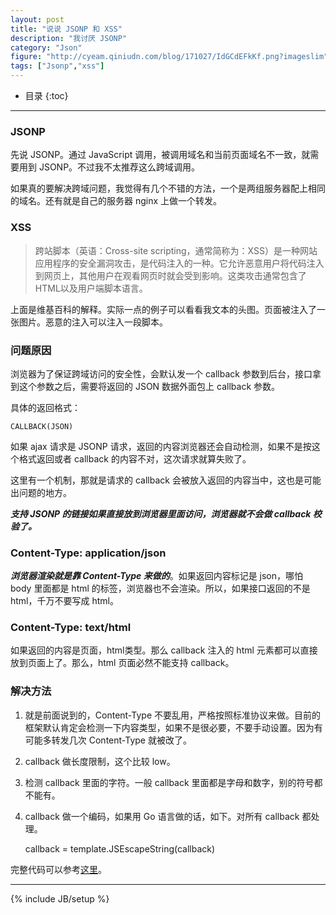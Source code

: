 ```yaml
---
layout: post
title: "说说 JSONP 和 XSS"
description: "我讨厌 JSONP"
category: "Json"
figure: "http://cyeam.qiniudn.com/blog/171027/IdGCdEFkKf.png?imageslim"
tags: ["Jsonp","xss"]
---
```


* 目录
{:toc}

---

### JSONP

先说 JSONP。通过 JavaScript 调用，被调用域名和当前页面域名不一致，就需要用到 JSONP。不过我不太推荐这么跨域调用。

如果真的要解决跨域问题，我觉得有几个不错的方法，一个是两组服务器配上相同的域名。还有就是自己的服务器 nginx 上做一个转发。

### XSS

> 跨站脚本（英语：Cross-site scripting，通常简称为：XSS）是一种网站应用程序的安全漏洞攻击，是代码注入的一种。它允许恶意用户将代码注入到网页上，其他用户在观看网页时就会受到影响。这类攻击通常包含了HTML以及用户端脚本语言。

上面是维基百科的解释。实际一点的例子可以看看我文本的头图。页面被注入了一张图片。恶意的注入可以注入一段脚本。

### 问题原因

浏览器为了保证跨域访问的安全性，会默认发一个 callback 参数到后台，接口拿到这个参数之后，需要将返回的 JSON 数据外面包上 callback 参数。

具体的返回格式：

	CALLBACK(JSON)
	
如果 ajax 请求是 JSONP 请求，返回的内容浏览器还会自动检测，如果不是按这个格式返回或者 callback 的内容不对，这次请求就算失败了。

这里有一个机制，那就是请求的 callback 会被放入返回的内容当中，这也是可能出问题的地方。

***支持 JSONP 的链接如果直接放到浏览器里面访问，浏览器就不会做 callback 校验了。***

### Content-Type: application/json

***浏览器渲染就是靠 Content-Type 来做的***。如果返回内容标记是 json，哪怕 body 里面都是 html 的标签，浏览器也不会渲染。所以，如果接口返回的不是 html，千万不要写成 html。

### Content-Type: text/html

如果返回的内容是页面，html类型。那么 callback 注入的 html 元素都可以直接放到页面上了。那么，html 页面必然不能支持 callback。

### 解决方法

1. 就是前面说到的，Content-Type 不要乱用，严格按照标准协议来做。目前的框架默认肯定会检测一下内容类型，如果不是很必要，不要手动设置。因为有可能多转发几次 Content-Type 就被改了。
2. callback 做长度限制，这个比较 low。
3. 检测 callback 里面的字符。一般 callback 里面都是字母和数字，别的符号都不能有。
4. callback 做一个编码，如果用 Go 语言做的话，如下。对所有 callback 都处理。

	callback = template.JSEscapeString(callback)


完整代码可以参考[这里](https://github.com/mnhkahn/go_code/blob/master/jsonp/main.go)。


---

{% include JB/setup %}